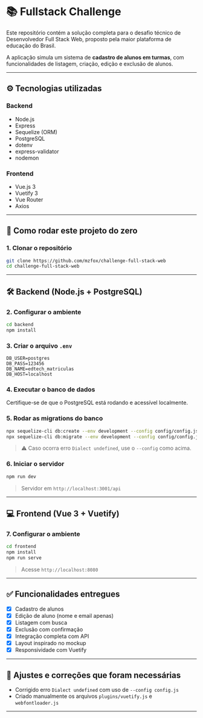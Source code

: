 # 📚 Fullstack Challenge

Este repositório contém a solução completa para o desafio técnico de Desenvolvedor Full Stack Web, proposto pela maior plataforma de educação do Brasil.

A aplicação simula um sistema de **cadastro de alunos em turmas**, com funcionalidades de listagem, criação, edição e exclusão de alunos.

---

## ⚙️ Tecnologias utilizadas

### Backend
- Node.js
- Express
- Sequelize (ORM)
- PostgreSQL
- dotenv
- express-validator
- nodemon

### Frontend
- Vue.js 3
- Vuetify 3
- Vue Router
- Axios

---

## 🧭 Como rodar este projeto do zero

### 1. Clonar o repositório

```bash
git clone https://github.com/mzfox/challenge-full-stack-web
cd challenge-full-stack-web
```

---

## 🛠️ Backend (Node.js + PostgreSQL)

### 2. Configurar o ambiente

```bash
cd backend
npm install
```

### 3. Criar o arquivo `.env`

```env
DB_USER=postgres
DB_PASS=123456
DB_NAME=edtech_matriculas
DB_HOST=localhost
```

### 4. Executar o banco de dados

Certifique-se de que o PostgreSQL está rodando e acessível localmente.

### 5. Rodar as migrations do banco

```bash
npx sequelize-cli db:create --env development --config config/config.js
npx sequelize-cli db:migrate --env development --config config/config.js
```

> ⚠️ Caso ocorra erro `Dialect undefined`, use o `--config` como acima.

### 6. Iniciar o servidor

```bash
npm run dev
```

> Servidor em `http://localhost:3001/api`

---

## 💻 Frontend (Vue 3 + Vuetify)

### 7. Configurar o ambiente

```bash
cd frontend
npm install
npm run serve
```
> Acesse `http://localhost:8080`
---

## ✅ Funcionalidades entregues

- [x] Cadastro de alunos
- [x] Edição de aluno (nome e email apenas)
- [x] Listagem com busca
- [x] Exclusão com confirmação
- [x] Integração completa com API
- [x] Layout inspirado no mockup
- [x] Responsividade com Vuetify

---

## 🐛 Ajustes e correções que foram necessárias

- Corrigido erro `Dialect undefined` com uso de `--config config.js`
- Criado manualmente os arquivos `plugins/vuetify.js` e `webfontloader.js`

---
